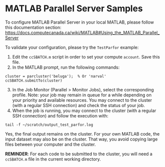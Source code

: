 # MATLAB Parallel Server Samples

To configure MATLAB Parallel Server in your local MATLAB, please follow this documentation section: https://docs.computecanada.ca/wiki/MATLAB#Using_the_MATLAB_Parallel_Server

To validate your configuration, please try the `TestParfor` example:
1. Edit the `ccSBATCH.m` script in order to set your compute `account`. Save this file.
2. In the MATLAB prompt, run the following commands:
```
cluster = parcluster('beluga');  % Or 'narval'
ccSBATCH.submitTo(cluster)
```
3. In the Job Monitor (Parallel > Monitor Jobs), select the corresponding profile. Note: your job may remain in queue for a while depending on your priority and available resources. You may connect to the cluster (with a regular SSH connection) and check the status of your job.
4. When the job is running, you may connect to the cluster (with a regular SSH connection) and follow the execution with:
```
tail -f ~/scratch/output_test_parfor.log
```

Yes, the final output remains on the cluster. For your own MATLAB code, the input dataset may also be on the cluster. That way, you avoid copying large files between your computer and the cluster.

**REMINDER**: For each code to be submitted to the cluster, you will need a `ccSBATCH.m` file in the current working directory.
